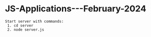 # JS-Applications---February-2024

```
Start server with commands:
 1. cd server
 2. node server.js
```